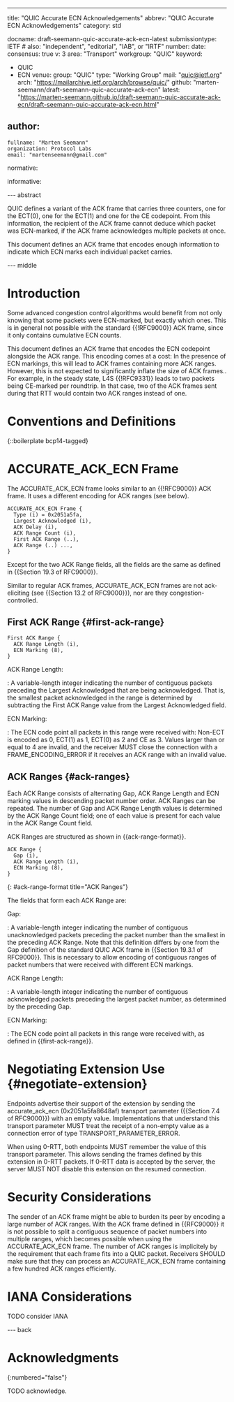 ---
title: "QUIC Accurate ECN Acknowledgements"
abbrev: "QUIC Accurate ECN Acknowledgements"
category: std

docname: draft-seemann-quic-accurate-ack-ecn-latest
submissiontype: IETF  # also: "independent", "editorial", "IAB", or "IRTF"
number:
date:
consensus: true
v: 3
area: "Transport"
workgroup: "QUIC"
keyword:
 - QUIC
 - ECN
venue:
  group: "QUIC"
  type: "Working Group"
  mail: "quic@ietf.org"
  arch: "https://mailarchive.ietf.org/arch/browse/quic/"
  github: "marten-seemann/draft-seemann-quic-accurate-ack-ecn"
  latest: "https://marten-seemann.github.io/draft-seemann-quic-accurate-ack-ecn/draft-seemann-quic-accurate-ack-ecn.html"

author:
 -
    fullname: "Marten Seemann"
    organization: Protocol Labs
    email: "martenseemann@gmail.com"

normative:

informative:


--- abstract

QUIC defines a variant of the ACK frame that carries three counters, one for the
ECT(0), one for the ECT(1) and one for the CE codepoint. From this information,
the recipient of the ACK frame cannot deduce which packet was ECN-marked, if the
ACK frame acknowledges multiple packets at once.

This document defines an ACK frame that encodes enough information to indicate
which ECN marks each individual packet carries.

--- middle

# Introduction

Some advanced congestion control algorithms would benefit from not only knowing
that some packets were ECN-marked, but exactly which ones. This is in general
not possible with the standard {{!RFC9000}} ACK frame, since it only contains
cumulative ECN counts.

This document defines an ACK frame that encodes the ECN codepoint alongside the
ACK range. This encoding comes at a cost: In the presence of ECN markings, this
will lead to ACK frames containing more ACK ranges. However, this is not
expected to significantly inflate the size of ACK frames.. For example, in the
steady state, L4S {{!RFC9331}} leads to two packets being CE-marked per
roundtrip. In that case, two of the ACK frames sent during that RTT would
contain two ACK ranges instead of one.


# Conventions and Definitions

{::boilerplate bcp14-tagged}

# ACCURATE_ACK_ECN Frame

The ACCURATE_ACK_ECN frame looks similar to an {{!RFC9000}} ACK frame. It uses a
different encoding for ACK ranges (see below).

~~~
ACCURATE_ACK_ECN Frame {
  Type (i) = 0x2051a5fa,
  Largest Acknowledged (i),
  ACK Delay (i),
  ACK Range Count (i),
  First ACK Range (..),
  ACK Range (..) ...,
}
~~~

Except for the two ACK Range fields, all the fields are the same as defined in
{{Section 19.3 of RFC9000}}.

Similar to regular ACK frames, ACCURATE_ACK_ECN frames are not ack-eliciting
(see {{Section 13.2 of RFC9000}}), nor are they congestion-controlled.

## First ACK Range {#first-ack-range}

~~~
First ACK Range {
  ACK Range Length (i),
  ECN Marking (8),
}
~~~

ACK Range Length:

: A variable-length integer indicating the number of contiguous packets
preceding the Largest Acknowledged that are being acknowledged. That is, the
smallest packet acknowledged in the range is determined by subtracting the First
ACK Range value from the Largest Acknowledged field.

ECN Marking:

: The ECN code point all packets in this range were received with: Non-ECT is
encoded as 0, ECT(1) as 1, ECT(0) as 2 and CE as 3. Values larger than or equal
to 4 are invalid, and the receiver MUST close the connection with a
FRAME_ENCODING_ERROR if it receives an ACK range with an invalid value.

## ACK Ranges {#ack-ranges}

Each ACK Range consists of alternating Gap, ACK Range Length and ECN marking
values in descending packet number order. ACK Ranges can be repeated. The number
of Gap and ACK Range Length values is determined by the ACK Range Count field;
one of each value is present for each value in the ACK Range Count field.

ACK Ranges are structured as shown in {{ack-range-format}}.

~~~
ACK Range {
  Gap (i),
  ACK Range Length (i),
  ECN Marking (8),
}
~~~
{: #ack-range-format title="ACK Ranges"}

The fields that form each ACK Range are:

Gap:

: A variable-length integer indicating the number of contiguous unacknowledged
  packets preceding the packet number than the smallest in the preceding ACK
  Range. Note that this definition differs by one from the Gap definition of
  the standard QUIC ACK frame in {{Section 19.3.1 of RFC9000}}. This is
  necessary to allow encoding of contiguous ranges of packet numbers that were
  received with different ECN markings.

ACK Range Length:

: A variable-length integer indicating the number of contiguous acknowledged
  packets preceding the largest packet number, as determined by the
  preceding Gap.

ECN Marking:

: The ECN code point all packets in this range were received with, as defined in
  {{first-ack-range}}.

# Negotiating Extension Use {#negotiate-extension}

Endpoints advertise their support of the extension by sending the
accurate_ack_ecn (0x2051a5fa8648af) transport parameter ({{Section 7.4 of
RFC9000}}) with an empty value. Implementations that understand this transport
parameter MUST treat the receipt of a non-empty value as a connection error of
type TRANSPORT_PARAMETER_ERROR.

When using 0-RTT, both endpoints MUST remember the value of this transport
parameter. This allows sending the frames defined by this extension in 0-RTT
packets. If 0-RTT data is accepted by the server, the server MUST NOT disable
this extension on the resumed connection.

# Security Considerations

The sender of an ACK frame might be able to burden its peer by encoding a large
number of ACK ranges. With the ACK frame defined in {{RFC9000}} it is not
possible to split a contiguous sequence of packet numbers into multiple ranges,
which becomes possible when using the ACCURATE_ACK_ECN frame. The number of ACK
ranges is implicitely by the requirement that each frame fits into a QUIC
packet. Receivers SHOULD make sure that they can process an ACCURATE_ACK_ECN
frame containing a few hundred ACK ranges efficiently.

# IANA Considerations

TODO consider IANA

--- back

# Acknowledgments
{:numbered="false"}

TODO acknowledge.
